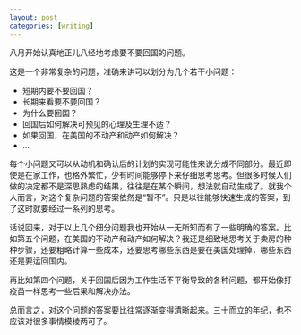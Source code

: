 ```yaml
---
layout: post
categories: [writing]
---
```


八月开始认真地正儿八经地考虑要不要回国的问题。

这是一个非常复杂的问题，准确来讲可以划分为几个若干小问题：

- 短期内要不要回国？
- 长期来看要不要回国？
- 为什么要回国？
- 回国后如何解决可预见的心理及生理不适？
- 如果回国，在美国的不动产和动产如何解决？
- ...

每个小问题又可以从动机和确认后的计划的实现可能性来说分成不同部分。最近即使是在家工作，也格外繁忙，少有时间能够停下来仔细思考思考。但很多时候人们做的决定都不是深思熟虑的结果，往往是在某个瞬间，想法就自动生成了。就我个人而言，对这个复杂问题的答案依然是“暂不”。只是以往能够快速生成的答案，到了这时就要经过一系列的思考。

话说回来，对于以上几个细分问题我也开始从一无所知而有了一些明确的答案。比如第五个问题，在美国的不动产和动产如何解决？我还是细致地思考关于卖房的种种步骤，还要粗略计算一些成本，还要思考哪些东西是要在美国处理掉，哪些东西还是要运回国内。

再比如第四个问题，关于回国后因为工作生活不平衡导致的各种问题，都开始像打疫苗一样思考一些后果和解决办法。

总而言之，对这个问题的答案要比往常逐渐变得清晰起来。三十而立的年纪，也不应该对很多事情模棱两可了。
